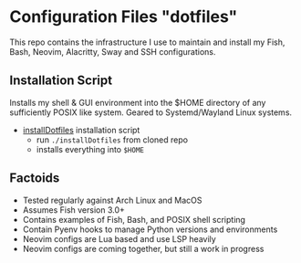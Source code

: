 # Configuration Files "dotfiles"

This repo contains the infrastructure I use
to maintain and install my Fish, Bash, Neovim,
Alacritty, Sway and SSH configurations.

## Installation Script

Installs my shell & GUI environment into the $HOME
directory of any sufficiently POSIX like system.
Geared to Systemd/Wayland Linux systems.

* [installDotfiles](installDotfiles) installation script
  * run `./installDotfiles` from cloned repo
  * installs everything into `$HOME`

## Factoids

* Tested regularly against Arch Linux and MacOS
* Assumes Fish version 3.0+
* Contains examples of Fish, Bash, and POSIX shell scripting
* Contain Pyenv hooks to manage Python versions and environments
* Neovim configs are Lua based and use LSP heavily
* Neovim configs are coming together, but still a work in progress
